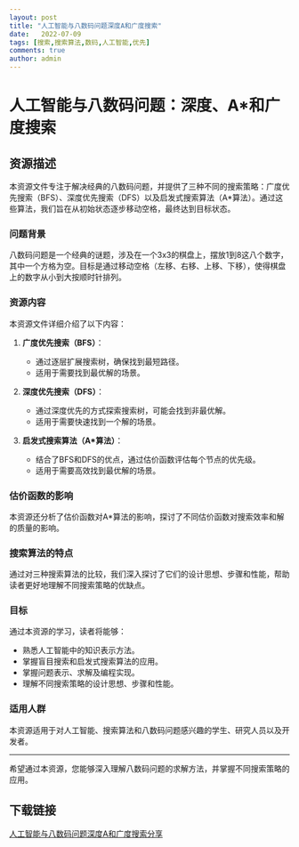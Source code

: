 ```yaml
---
layout: post
title: "人工智能与八数码问题深度A和广度搜索"
date:   2022-07-09
tags: [搜索,搜索算法,数码,人工智能,优先]
comments: true
author: admin
---
```

# 人工智能与八数码问题：深度、A*和广度搜索

## 资源描述

本资源文件专注于解决经典的八数码问题，并提供了三种不同的搜索策略：广度优先搜索（BFS）、深度优先搜索（DFS）以及启发式搜索算法（A*算法）。通过这些算法，我们旨在从初始状态逐步移动空格，最终达到目标状态。

### 问题背景

八数码问题是一个经典的谜题，涉及在一个3x3的棋盘上，摆放1到8这八个数字，其中一个方格为空。目标是通过移动空格（左移、右移、上移、下移），使得棋盘上的数字从小到大按顺时针排列。

### 资源内容

本资源文件详细介绍了以下内容：

1. **广度优先搜索（BFS）**：
   - 通过逐层扩展搜索树，确保找到最短路径。
   - 适用于需要找到最优解的场景。

2. **深度优先搜索（DFS）**：
   - 通过深度优先的方式探索搜索树，可能会找到非最优解。
   - 适用于需要快速找到一个解的场景。

3. **启发式搜索算法（A*算法）**：
   - 结合了BFS和DFS的优点，通过估价函数评估每个节点的优先级。
   - 适用于需要高效找到最优解的场景。

### 估价函数的影响

本资源还分析了估价函数对A*算法的影响，探讨了不同估价函数对搜索效率和解的质量的影响。

### 搜索算法的特点

通过对三种搜索算法的比较，我们深入探讨了它们的设计思想、步骤和性能，帮助读者更好地理解不同搜索策略的优缺点。

### 目标

通过本资源的学习，读者将能够：

- 熟悉人工智能中的知识表示方法。
- 掌握盲目搜索和启发式搜索算法的应用。
- 掌握问题表示、求解及编程实现。
- 理解不同搜索策略的设计思想、步骤和性能。

### 适用人群

本资源适用于对人工智能、搜索算法和八数码问题感兴趣的学生、研究人员以及开发者。

---

希望通过本资源，您能够深入理解八数码问题的求解方法，并掌握不同搜索策略的应用。

## 下载链接

[人工智能与八数码问题深度A和广度搜索分享](https://pan.quark.cn/s/f1368de169a1)
